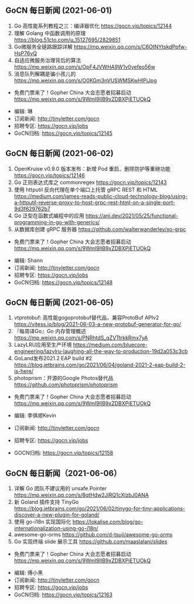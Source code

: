 ## GoCN 每日新闻 (2021-06-01)

1. Go 高性能系列教程之三：编译器优化 https://gocn.vip/topics/12144
2. 理解 Golang 中函数调用的原理  https://blog.51cto.com/u_15127695/2829851
3. Go微服务全链路跟踪详解 https://mp.weixin.qq.com/s/C6OtNYtskdPpfw-HsP76vQ
4. 自适应微服务治理背后的算法 https://mp.weixin.qq.com/s/OpF4JVWHA9W1v0yefeo56w
5. 消息队列解耦是骗小孩儿的 https://mp.weixin.qq.com/s/O0KGm3nVUSWMSKwHlPiJpg

* 免费门票来了！Gopher China 大会志愿者招募启动 https://mp.weixin.qq.com/s/9WmI9IlB9xZDBXPjETUOkQ

- 编辑: 琳 
- 订阅新闻: http://tinyletter.com/gocn
- 招聘专区: https://gocn.vip/jobs
- GoCN归档: https://gocn.vip/topics/12145

## GoCN 每日新闻 (2021-06-02)

1. OpenKruise v0.9.0 版本发布：新增 Pod 重启、删除防护等重磅功能 https://gocn.vip/topics/12146
2. Go 正则表达式库之 commonregex https://gocn.vip/topics/12143
3. 使用 httputil 反向代理在单个端口上托管 gRPC REST 和 HTML https://medium.com/james-reads-public-cloud-technology-blog/using-a-httputil-reverse-proxy-to-host-grpc-rest-html-on-a-single-port-9d3f629762b7
4. Go 泛型在函数式编程中的应用 https://ani.dev/2021/05/25/functional-programming-in-go-with-generics/
5. 从数据库创建 gRPC 服务器 https://github.com/walterwanderley/xo-grpc

* 免费门票来了！Gopher China 大会志愿者招募启动 https://mp.weixin.qq.com/s/9WmI9IlB9xZDBXPjETUOkQ

- 编辑: Shann
- 订阅新闻: http://tinyletter.com/gocn
- 招聘专区: https://gocn.vip/jobs
- GoCN归档: https://gocn.vip/topics/12148

## GoCN 每日新闻 (2021-06-05) 

1. vtprotobuf: 高性能gogoprotobuf替代品，兼容ProtoBuf APIv2 https://vitess.io/blog/2021-06-03-a-new-protobuf-generator-for-go/
2. 『每周译Go』Go 内存管理概述 https://mp.weixin.qq.com/s/PNRhtdS_gZVTtrkkRmx7yA
3. LazyLRU应用至生产环境 https://medium.com/bluecore-engineering/lazylru-laughing-all-the-way-to-production-19d2a053c3cb
4. GoLand发布2021.2 EAP build #2 https://blog.jetbrains.com/go/2021/06/04/goland-2021-2-eap-build-2-is-here/
5. photoprism：开源的Google Photos替代品 https://github.com/photoprism/photoprism


* 免费门票来了！Gopher China 大会志愿者招募启动 https://mp.weixin.qq.com/s/9WmI9IlB9xZDBXPjETUOkQ

* 编辑: 李俱顺Kevin
* 订阅新闻: http://tinyletter.com/gocn
* 招聘专区: https://gocn.vip/jobs
* GOCN归档: https://gocn.vip/topics/12158

## GoCN 每日新闻（2021-06-06）

1. 详解 Go 团队不建议用的 unsafe.Pointer https://mp.weixin.qq.com/s/8qtHdw2JiRQ1cXlzbJ0ANA
2. 新 Goland 插件支持 TinyGo https://blog.jetbrains.com/go/2021/06/02/tinygo-for-tiny-applications-discover-a-new-plugin-for-goland/
3. 使用 go-i18n 实现国际化 https://lokalise.com/blog/go-internationalization-using-go-i18n/
4. awesome-go-orms https://github.com/d-tsuji/awesome-go-orms
5. Go 实现终端 slide 展示工具 https://github.com/maaslalani/slides

* 免费门票来了！Gopher China 大会志愿者招募启动 https://mp.weixin.qq.com/s/9WmI9IlB9xZDBXPjETUOkQ

- 编辑: 傅小黑
- 订阅新闻: http://tinyletter.com/gocn
- 招聘专区: https://gocn.vip/jobs
- GoCN归档: https://gocn.vip/topics/12163
